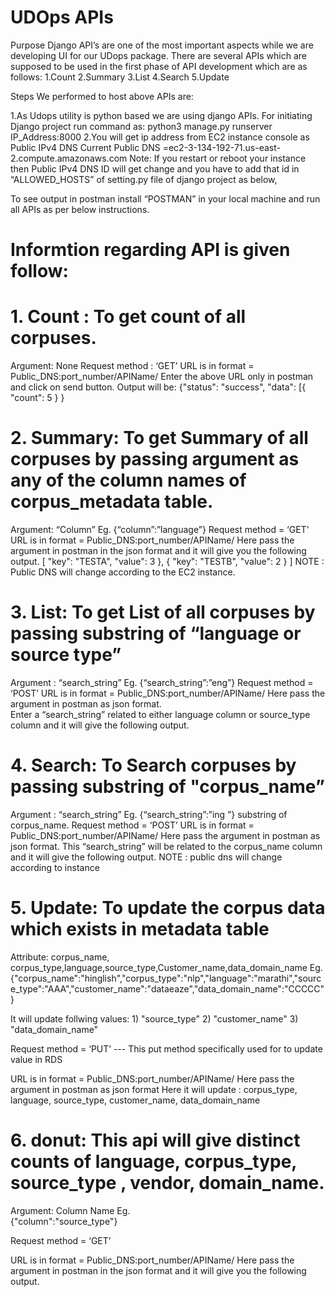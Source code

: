 
# UDOps APIs

Purpose
Django API’s are one of the most important aspects while we are developing UI for our UDops package. There are several APIs which are supposed to be used in the first phase of API development which are as follows:
1.Count
2.Summary
3.List
4.Search
5.Update


Steps We performed to host above APIs are:

1.As Udops utility is python based we are using django APIs.
  For initiating Django project run command as: python3 manage.py runserver IP_Address:8000
2.You will get ip address from EC2 instance console as Public IPv4 DNS
  Current Public DNS =ec2-3-134-192-71.us-east-2.compute.amazonaws.com
Note: If you restart or reboot your instance then Public IPv4 DNS ID will get change and you have to add that id in “ALLOWED_HOSTS” of setting.py file of django project as below,

To see output in postman install “POSTMAN” in your local machine and run all APIs as per below instructions.

# Informtion regarding API is given follow:

# 1. Count : To get count of all corpuses.
Argument: None
Request method : ‘GET’
URL is in format = Public_DNS:port_number/APIName/
Enter the above URL only in postman and click on send button.
Output will be:
{"status": "success",
 "data": [{
           "count": 5
           }
           }

# 2. Summary: To get Summary of all corpuses by passing argument as any of the column names of corpus_metadata table.
Argument: “Column” 
Eg.  {“column”:”language”}
Request method = ‘GET’
URL is in format = Public_DNS:port_number/APIName/
Here pass the argument in postman in the json format and it will give you the following output.
 [
         "key": "TESTA",
        "value": 3
    },
    {
        "key": "TESTB",
        "value": 2
    }
]
NOTE : Public DNS will change according to the EC2 instance.

# 3. List: To get List of all corpuses by passing substring of “language or source type”	
Argument : “search_string” 
Eg.  {“search_string”:”eng”}
Request method = ‘POST’
URL is in format = Public_DNS:port_number/APIName/
Here pass the argument in postman as json format.             
Enter a “search_string” related to either language column or source_type column and it will give the following output.

# 4. Search: To Search corpuses by passing substring of "corpus_name”	
Argument : “search_string”  Eg.  {“search_string”:”ing ”} substring of corpus_name.
Request method = ‘POST’
URL is in format = Public_DNS:port_number/APIName/
Here pass the argument in postman as json format. 
This “search_string” will be related to the corpus_name column and it will give the following output.
NOTE : public dns will change according to instance

# 5. Update: To update the corpus data which exists in metadata table
Attribute: corpus_name, corpus_type,language,source_type,Customer_name,data_domain_name 
Eg.     {"corpus_name":"hinglish","corpus_type":"nlp","language":"marathi","source_type":"AAA","customer_name":"dataeaze","data_domain_name":"CCCCC"}

It will update follwing values:
    1) "source_type"
    2) "customer_name"
    3) "data_domain_name"
    
Request method = ‘PUT’ ---  This put method specifically used for to update value in RDS

URL is in format = Public_DNS:port_number/APIName/
Here pass the argument in postman as json format
Here it will update : corpus_type, language, source_type, customer_name, data_domain_name 

# 6. donut:  This api will give distinct counts of language, corpus_type, source_type , vendor, domain_name.
Argument: Column Name 
Eg.  
{"column":"source_type"}

Request method = ‘GET’

URL is in format = Public_DNS:port_number/APIName/
Here pass the argument in postman in the json format and it will give you the following output.
